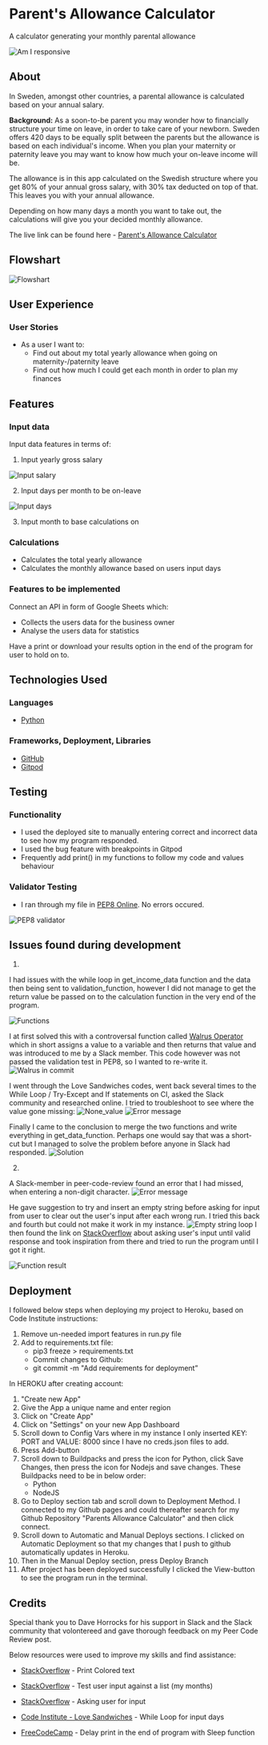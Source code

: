 # Parent's Allowance Calculator
A calculator generating your monthly parental allowance

![Am I responsive](/readme_content/am_I_responsive.png)

## About

In Sweden, amongst other countries, a parental allowance is calculated based on your annual salary. 

**Background:**
As a soon-to-be parent you may wonder how to financially structure your time on leave, in order to take care of your newborn. 
Sweden offers 420 days to be equally split between the parents but the allowance is based on each individual's income. When you plan your maternity or paternity leave you may want to know how much your on-leave income will be.

The allowance is in this app calculated on the Swedish structure where you get 80% of your annual gross salary, with 30% tax deducted on top of that.
This leaves you with your annual allowance.

Depending on how many days a month you want to take out, the calculations will give you your decided monthly allowance. 

The live link can be found here - [Parent's Allowance Calculator](http://parents-allowance-calculation.herokuapp.com/)

## Flowshart
![Flowshart](/readme_content/parent_allowance_flowshart.png)

## User Experience

### User Stories
* As a user I want to:
    * Find out about my total yearly allowance when going on maternity-/paternity leave
    * Find out how much I could get each month in order to plan my finances

## Features

### Input data

Input data features in terms of:
1. Input yearly gross salary

![Input salary](/readme_content/input_yearly_income.png)

2. Input days per month to be on-leave

![Input days](readme_content/input_days.png)

3. Input month to base calculations on

### Calculations

* Calculates the total yearly allowance 
* Calculates the monthly allowance based on users input days

### Features to be implemented
Connect an API in form of Google Sheets which:
* Collects the users data for the business owner
* Analyse the users data for statistics

Have a print or download your results option in the end of the program for user to hold on to.

## Technologies Used

### Languages
* [Python](https://www.python.org/)

### Frameworks, Deployment, Libraries
* [GitHub](https://github.com/)
* [Gitpod](https://gitpod.io/)

## Testing

### Functionality
* I used the deployed site to manually entering correct and incorrect data to see how my program responded. 
* I used the bug feature with breakpoints in Gitpod
* Frequently add print() in my functions to follow my code and values behaviour 

### Validator Testing
* I ran through my file in [PEP8 Online](http://pep8online.com/). No errors occured. 

![PEP8 validator](/readme_content/pep8_validator.png)


## Issues found during development

1.
I had issues with the while loop in get_income_data function and the data then being sent to validation_function, however I did not manage to get the return value be passed on to the calculation function in the very end of the program. 

![Functions](/readme_content/validate_data_function.png)

I at first solved this with a controversal function called [Walrus Operator](https://realpython.com/python-walrus-operator/) which in short assigns a value to a variable and then returns that value and was introduced to me by a Slack member. This code however was not passed the validation test in PEP8, so I wanted to re-write it.
![Walrus in commit](/readme_content/walrus_commit.png)

I went through the Love Sandwiches codes, went back several times to the While Loop / Try-Except and If statements on CI, asked the Slack community and researched online. 
I tried to troubleshoot to see where the value gone missing:
![None_value](/readme_content/none_value.png)
![Error message](/readme_content/error_message.png)

Finally I came to the conclusion to merge the two functions and write everything in get_data_function. Perhaps one would say that was a short-cut but I managed to solve the problem before anyone in Slack had responded. 
![Solution](/readme_content/solution.png)

2.
A Slack-member in peer-code-review found an error that I had missed, when entering a non-digit character.
![Error message](/readme_content/type_error.png)

He gave suggestion to try and insert an empty string before asking for input from user to clear out the user's input after each wrong run. I tried this back and fourth but could not make it work in my instance. 
![Empty string loop](/readme_content/empty_string_loop.png)
I then found the link on [StackOverflow](https://stackoverflow.com/questions/23294658/asking-the-user-for-input-until-they-give-a-valid-response) about asking user's input until valid response and took inspiration from there and tried to run the program until I got it right.

![Function result](/readme_content/function_result.png)


## Deployment

I followed below steps when deploying my project to Heroku, based on Code Institute instructions:

1. Remove un-needed import features in run.py file
2. Add to requirements.txt file:
    - pip3 freeze > requirements.txt
    - Commit changes to Github:
    - git commit -m "Add requirements for deployment”

In HEROKU after creating account:
1. "Create new App"
2. Give the App a unique name and enter region
3. Click on "Create App"
4. Click on "Settings" on your new App Dashboard
5. Scroll down to Config Vars where in my instance I only inserted KEY: PORT and VALUE: 8000 since I have no creds.json files to add.
6. Press Add-button
7. Scroll down to Buildpacks and press the icon for Python, click Save Changes, then press the icon for Nodejs and save changes. These Buildpacks need to be in below order:
    - Python
	- NodeJS
8. Go to Deploy section tab and scroll down to Deployment Method. I connected to my Github pages and could thereafter search for my Github Repository "Parents Allowance Calculator" and then click connect. 
9. Scroll down to Automatic and Manual Deploys sections. I clicked on Automatic Deployment so that my changes that I push to github automatically updates in Heroku. 
10. Then in the Manual Deploy section, press Deploy Branch
11. After project has been deployed successfully I clicked the View-button to see the program run in the terminal. 


## Credits

Special thank you to Dave Horrocks for his support in Slack and the Slack community that volontereed and gave thorough feedback on my Peer Code Review post. 

Below resources were used to improve my skills and find assistance:
* [StackOverflow](https://stackoverflow.com/questions/287871/how-to-print-colored-text-to-the-terminal) - Print Colored text

* [StackOverflow](https://stackoverflow.com/questions/3944655/testing-user-input-against-a-list-in-python) - Test user input against a list (my months)

* [StackOverflow](https://stackoverflow.com/questions/23294658/asking-the-user-for-input-until-they-give-a-valid-response) - Asking user for input
* [Code Institute - Love Sandwiches](https://github.com/Code-Institute-Solutions/love-sandwiches-p5-sourcecode/blob/master/02-accessing-user-data/02-validating-our-data-part-1/run.py) -
While Loop for input days 

* [FreeCodeCamp](https://www.freecodecamp.org/news/the-python-sleep-function-how-to-make-python-wait-a-few-seconds-before-continuing-with-example-commands/) - Delay print in the end of program with Sleep function








